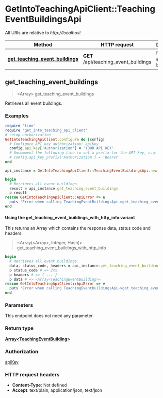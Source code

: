 # GetIntoTeachingApiClient::TeachingEventBuildingsApi

All URIs are relative to *http://localhost*

| Method | HTTP request | Description |
| ------ | ------------ | ----------- |
| [**get_teaching_event_buildings**](TeachingEventBuildingsApi.md#get_teaching_event_buildings) | **GET** /api/teaching_event_buildings | Retrieves all event buildings. |


## get_teaching_event_buildings

> <Array<TeachingEventBuilding>> get_teaching_event_buildings

Retrieves all event buildings.

### Examples

```ruby
require 'time'
require 'get_into_teaching_api_client'
# setup authorization
GetIntoTeachingApiClient.configure do |config|
  # Configure API key authorization: apiKey
  config.api_key['Authorization'] = 'YOUR API KEY'
  # Uncomment the following line to set a prefix for the API key, e.g. 'Bearer' (defaults to nil)
  # config.api_key_prefix['Authorization'] = 'Bearer'
end

api_instance = GetIntoTeachingApiClient::TeachingEventBuildingsApi.new

begin
  # Retrieves all event buildings.
  result = api_instance.get_teaching_event_buildings
  p result
rescue GetIntoTeachingApiClient::ApiError => e
  puts "Error when calling TeachingEventBuildingsApi->get_teaching_event_buildings: #{e}"
end
```

#### Using the get_teaching_event_buildings_with_http_info variant

This returns an Array which contains the response data, status code and headers.

> <Array(<Array<TeachingEventBuilding>>, Integer, Hash)> get_teaching_event_buildings_with_http_info

```ruby
begin
  # Retrieves all event buildings.
  data, status_code, headers = api_instance.get_teaching_event_buildings_with_http_info
  p status_code # => 2xx
  p headers # => { ... }
  p data # => <Array<TeachingEventBuilding>>
rescue GetIntoTeachingApiClient::ApiError => e
  puts "Error when calling TeachingEventBuildingsApi->get_teaching_event_buildings_with_http_info: #{e}"
end
```

### Parameters

This endpoint does not need any parameter.

### Return type

[**Array&lt;TeachingEventBuilding&gt;**](TeachingEventBuilding.md)

### Authorization

[apiKey](../README.md#apiKey)

### HTTP request headers

- **Content-Type**: Not defined
- **Accept**: text/plain, application/json, text/json

